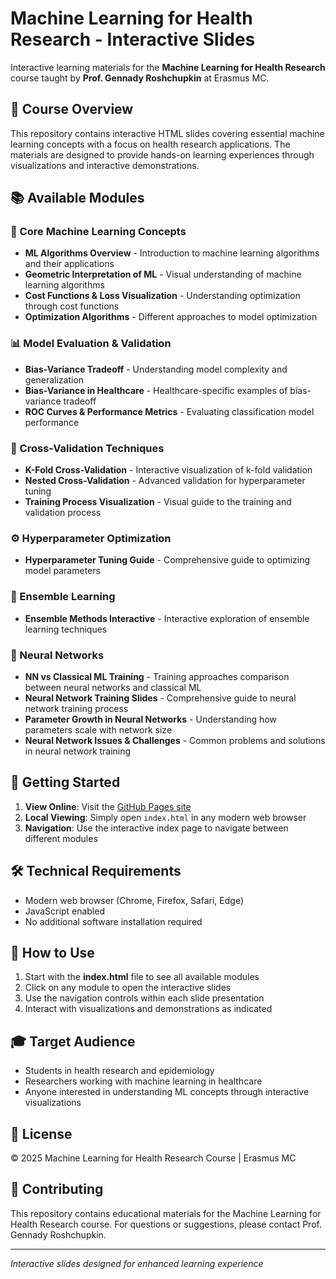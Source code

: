 # Machine Learning for Health Research - Interactive Slides

Interactive learning materials for the **Machine Learning for Health Research** course taught by **Prof. Gennady Roshchupkin** at Erasmus MC.

## 🎯 Course Overview

This repository contains interactive HTML slides covering essential machine learning concepts with a focus on health research applications. The materials are designed to provide hands-on learning experiences through visualizations and interactive demonstrations.

## 📚 Available Modules

### 🤖 Core Machine Learning Concepts
- **ML Algorithms Overview** - Introduction to machine learning algorithms and their applications
- **Geometric Interpretation of ML** - Visual understanding of machine learning algorithms
- **Cost Functions & Loss Visualization** - Understanding optimization through cost functions
- **Optimization Algorithms** - Different approaches to model optimization

### 📊 Model Evaluation & Validation
- **Bias-Variance Tradeoff** - Understanding model complexity and generalization
- **Bias-Variance in Healthcare** - Healthcare-specific examples of bias-variance tradeoff
- **ROC Curves & Performance Metrics** - Evaluating classification model performance

### 🔄 Cross-Validation Techniques
- **K-Fold Cross-Validation** - Interactive visualization of k-fold validation
- **Nested Cross-Validation** - Advanced validation for hyperparameter tuning
- **Training Process Visualization** - Visual guide to the training and validation process

### ⚙️ Hyperparameter Optimization
- **Hyperparameter Tuning Guide** - Comprehensive guide to optimizing model parameters

### 🎯 Ensemble Learning
- **Ensemble Methods Interactive** - Interactive exploration of ensemble learning techniques

### 🧠 Neural Networks
- **NN vs Classical ML Training** - Training approaches comparison between neural networks and classical ML
- **Neural Network Training Slides** - Comprehensive guide to neural network training process
- **Parameter Growth in Neural Networks** - Understanding how parameters scale with network size
- **Neural Network Issues & Challenges** - Common problems and solutions in neural network training

## 🚀 Getting Started

1. **View Online**: Visit the [GitHub Pages site](https://roshchupkin.github.io/ml-health-slides/)
2. **Local Viewing**: Simply open `index.html` in any modern web browser
3. **Navigation**: Use the interactive index page to navigate between different modules

## 🛠️ Technical Requirements

- Modern web browser (Chrome, Firefox, Safari, Edge)
- JavaScript enabled
- No additional software installation required

## 📖 How to Use

1. Start with the **index.html** file to see all available modules
2. Click on any module to open the interactive slides
3. Use the navigation controls within each slide presentation
4. Interact with visualizations and demonstrations as indicated

## 🎓 Target Audience

- Students in health research and epidemiology
- Researchers working with machine learning in healthcare
- Anyone interested in understanding ML concepts through interactive visualizations

## 📝 License

© 2025 Machine Learning for Health Research Course | Erasmus MC

## 🤝 Contributing

This repository contains educational materials for the Machine Learning for Health Research course. For questions or suggestions, please contact Prof. Gennady Roshchupkin.

---

*Interactive slides designed for enhanced learning experience*
